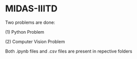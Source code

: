 # MIDAS-IIITD

Two problems are done:

(1) Python Problem

(2) Computer Vision Problem

Both .ipynb files and .csv files are present in repective folders

